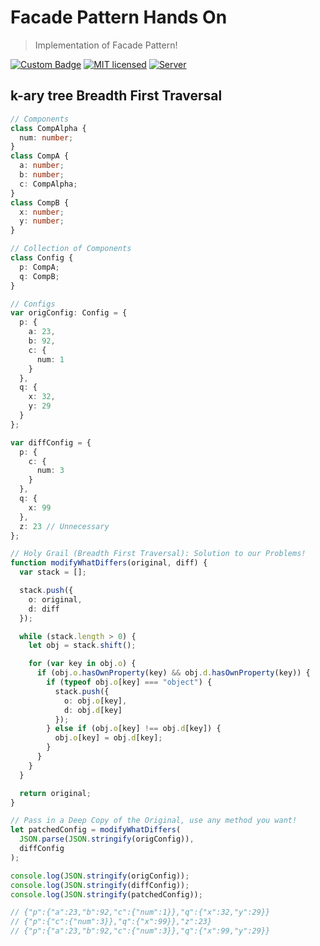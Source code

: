 # Facade Pattern Hands On
> Implementation of Facade Pattern!

[![Custom Badge](https://img.shields.io/badge/Author-Abhijit%20Kar-brightgreen.svg)](http://www.abhijit-kar.com/)
[![MIT licensed](https://img.shields.io/badge/Licence-MIT-blue.svg?style=flat)](https://opensource.org/licenses/mit-license.php)
[![Server](https://img.shields.io/badge/Server-GitHub%20Pages-brightgreen.svg?style=flat)](http://www.abhijit-kar.com/facade-pattern-hands-on/)

## k-ary tree Breadth First Traversal

```typescript
// Components
class CompAlpha {
  num: number;
}
class CompA {
  a: number;
  b: number;
  c: CompAlpha;
}
class CompB {
  x: number;
  y: number;
}

// Collection of Components
class Config {
  p: CompA;
  q: CompB;
}

// Configs
var origConfig: Config = {
  p: {
    a: 23,
    b: 92,
    c: {
      num: 1
    }
  },
  q: {
    x: 32,
    y: 29
  }
};

var diffConfig = {
  p: {
    c: {
      num: 3
    }
  },
  q: {
    x: 99
  },
  z: 23 // Unnecessary
};

// Holy Grail (Breadth First Traversal): Solution to our Problems!
function modifyWhatDiffers(original, diff) {
  var stack = [];

  stack.push({
    o: original,
    d: diff
  });

  while (stack.length > 0) {
    let obj = stack.shift();

    for (var key in obj.o) {
      if (obj.o.hasOwnProperty(key) && obj.d.hasOwnProperty(key)) {
        if (typeof obj.o[key] === "object") {
          stack.push({
            o: obj.o[key],
            d: obj.d[key]
          });
        } else if (obj.o[key] !== obj.d[key]) {
          obj.o[key] = obj.d[key];
        }
      }
    }
  }

  return original;
}

// Pass in a Deep Copy of the Original, use any method you want!
let patchedConfig = modifyWhatDiffers(
  JSON.parse(JSON.stringify(origConfig)),
  diffConfig
);

console.log(JSON.stringify(origConfig));
console.log(JSON.stringify(diffConfig));
console.log(JSON.stringify(patchedConfig));

// {"p":{"a":23,"b":92,"c":{"num":1}},"q":{"x":32,"y":29}}
// {"p":{"c":{"num":3}},"q":{"x":99}},"z":23}
// {"p":{"a":23,"b":92,"c":{"num":3}},"q":{"x":99,"y":29}}
```
